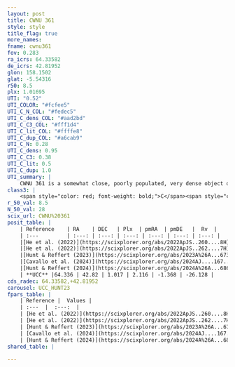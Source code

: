 ```yaml
---
layout: post
title: CWNU 361
style: style
title_flag: true
more_names: 
fname: cwnu361
fov: 0.283
ra_icrs: 64.33582
de_icrs: 42.81952
glon: 158.1502
glat: -5.54316
r50: 8.5
plx: 1.01695
UTI: "0.52"
UTI_COLOR: "#fcfee5"
UTI_C_N_COL: "#fedec5"
UTI_C_dens_COL: "#aad2bd"
UTI_C_C3_COL: "#fff1d4"
UTI_C_lit_COL: "#ffffe8"
UTI_C_dup_COL: "#a6cab9"
UTI_C_N: 0.28
UTI_C_dens: 0.95
UTI_C_C3: 0.38
UTI_C_lit: 0.5
UTI_C_dup: 1.0
UTI_summary: |
    CWNU 361 is a somewhat close, poorly populated, very dense object of low C3 quality. It was recently reported but it is moderately studied in the literature.
class3: |
    <span style="color: red; font-weight: bold;">C</span><span style="color: #FFC300; font-weight: bold;">B</span>
r_50_val: 8.5
N_50_val: 28
scix_url: CWNU%20361
posit_table: |
    | Reference    | RA    | DEC   | Plx  | pmRA  | pmDE   |  Rv  |
    | :---         | :---: | :---: | :---: | :---: | :---: | :---: |
    |[He et al. (2022)](https://scixplorer.org/abs/2022ApJS..260....8H) | 64.354 | 42.804 | 0.98 | 2.12 | -1.37 | -- |
    |[He et al. (2022)](https://scixplorer.org/abs/2022ApJS..262....7H) | 64.367 | 42.794 | 1.022 | 2.095 | -1.36 | -- |
    |[Hunt & Reffert (2023)](https://scixplorer.org/abs/2023A%26A...673A.114H) | 64.354 | 42.809 | 1.024 | 2.09 | -1.369 | -27.104 |
    |[Cavallo et al. (2024)](https://scixplorer.org/abs/2024AJ....167...12C) | 64.332 | 42.828 | 1.019 | -- | -- | -- |
    |[Hunt & Reffert (2024)](https://scixplorer.org/abs/2024A%26A...686A..42H) | 64.354 | 42.809 | 1.024 | 2.09 | -1.369 | -27.104 |
    | **UCC** |64.336 | 42.82 | 1.017 | 2.116 | -1.368 | -26.128 | 
cds_radec: 64.33582,+42.81952
carousel: UCC_HUNT23
fpars_table: |
    | Reference |  Values |
    | :---  |  :---:  |
    | [He et al. (2022)](https://scixplorer.org/abs/2022ApJS..260....8H) | `AG=1.75, m-M=9.95, logAge=7.5, Z=0.006` |
    | [He et al. (2022)](https://scixplorer.org/abs/2022ApJS..262....7H) | `A0=2.1, logAge=7.5` |
    | [Hunt & Reffert (2023)](https://scixplorer.org/abs/2023A%26A...673A.114H) | `AV50=1.596, diffAV50=0.893, MOD50=9.885, logAge50=8.096` |
    | [Cavallo et al. (2024)](https://scixplorer.org/abs/2024AJ....167...12C) | `AV50=1.92, dMod50=10.15, logAge50=7.53, [Fe/H]50=0.1` |
    | [Hunt & Reffert (2024)](https://scixplorer.org/abs/2024A%26A...686A..42H) | `MassJ=114.751` |
shared_table: |
    
---
```

